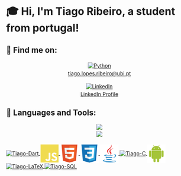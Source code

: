 # 🎓 Hi, I'm Tiago Ribeiro, a student from portugal!

## :email: Find me on:

<!--
[<img align="left" alt="CharalambosIoannou" width="40px" src="https://raw.githubusercontent.com/iconic/open-iconic/master/svg/globe.svg" />][website]
[<img align="left" alt="CharalambosIoannou | LinkedIn" width="40px" src="https://cdn.jsdelivr.net/npm/simple-icons@v3/icons/linkedin.svg" />][linkedin]
[<img align="left" alt="CharalambosIoannou | Mail" width="40px" src="https://cdn.jsdelivr.net/npm/simple-icons@v3/icons/gmail.svg" />][mail]
-->

<p align="center">
 <a href="mailto:tiago.lopes.ribeiro@ubi.pt"> <img src="https://cdn-icons-png.flaticon.com/512/726/726623.png" alt="Python" height="40" style="vertical-align:top; margin:4px"></a> 
 <br />
 <a href="mailto:tiago.lopes.ribeiro@ubi.pt" style="vertical-align:top; margin:4px">tiago.lopes.ribeiro@ubi.pt</a> 
</p>

<p align="center">
 <a href="https://www.linkedin.com/in/tiago-ribeiro-59703927b/"> <img src="https://cdn-icons-png.flaticon.com/512/174/174857.png" alt="LinkedIn" height="40" style="vertical-align:top; margin:4px"></a> 
 <br />
 <a href="https://www.linkedin.com/in/tiago-ribeiro-59703927b/" style="vertical-align:top; margin:4px">LinkedIn Profile</a> 
</p>

## 🧰 Languages and Tools:

<div align="center">
  <a href="https://github.com/TiagoRibeiro02">
  <img height="180em" src="https://github-readme-stats.zohan.tech/api?username=TiagoRibeiro02&count_private=true&show_icons=true&theme=transparent"/><br>
  <img height="145em" src="https://github-readme-stats.zohan.tech/api/top-langs/?username=TiagoRibeiro02&layout=compact&theme=transparent"/>
</div>
<div style="display: inline_block"><br>
  <img align="center" alt="Tiago-Dart" height=50 src="https://cdn.jsdelivr.net/gh/devicons/devicon/icons/dart/dart-original.svg" />
  <img align="center" alt="Tiago-Js" height=50 src="https://raw.githubusercontent.com/devicons/devicon/master/icons/javascript/javascript-plain.svg">
  <img align="center" alt="Tiago-HTML" height=50 src="https://raw.githubusercontent.com/devicons/devicon/master/icons/html5/html5-original.svg">
  <img align="center" alt="Tiago-CSS" height=50 src="https://raw.githubusercontent.com/devicons/devicon/master/icons/css3/css3-original.svg">
  <img align="center" alt="Tiago-Java" height=50 src="https://raw.githubusercontent.com/devicons/devicon/master/icons/java/java-original.svg">
  <img align="center" alt="Tiago-C" height=50 src="https://cdn.jsdelivr.net/gh/devicons/devicon/icons/c/c-original.svg" />
  <img align="center" alt="Tiago-Android" height=50 src="https://raw.githubusercontent.com/devicons/devicon/master/icons/android/android-original.svg">
  <img align="center" alt="Tiago-LaTeX" height=50 src="https://cdn.jsdelivr.net/gh/devicons/devicon/icons/latex/latex-original.svg" />
  <img align="center" alt="Tiago-SQL" height=50 src="https://cdn.jsdelivr.net/gh/devicons/devicon/icons/mysql/mysql-original-wordmark.svg" />
</div>


<!--![Snake animation](https://github.com/TiagoRibeiro02/TiagoRibeiro02/blob/output/github-contribution-grid-snake.svg)-->
